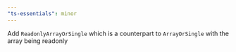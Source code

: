 ```yaml
---
"ts-essentials": minor
---
```


Add `ReadonlyArrayOrSingle` which is a counterpart to `ArrayOrSingle` with the array being readonly
